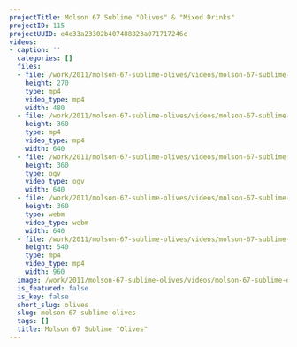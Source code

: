 ```yaml
---
projectTitle: Molson 67 Sublime "Olives" & "Mixed Drinks"
projectID: 115
projectUUID: e4e33a23302b407488823a071717246c
videos:
- caption: ''
  categories: []
  files:
  - file: /work/2011/molson-67-sublime-olives/videos/molson-67-sublime-olives/molson-67-sublime-olives-480x270.mp4
    height: 270
    type: mp4
    video_type: mp4
    width: 480
  - file: /work/2011/molson-67-sublime-olives/videos/molson-67-sublime-olives/molson-67-sublime-olives-640x360.mp4
    height: 360
    type: mp4
    video_type: mp4
    width: 640
  - file: /work/2011/molson-67-sublime-olives/videos/molson-67-sublime-olives/molson-67-sublime-olives-640x360.ogv
    height: 360
    type: ogv
    video_type: ogv
    width: 640
  - file: /work/2011/molson-67-sublime-olives/videos/molson-67-sublime-olives/molson-67-sublime-olives-640x360.webm
    height: 360
    type: webm
    video_type: webm
    width: 640
  - file: /work/2011/molson-67-sublime-olives/videos/molson-67-sublime-olives/molson-67-sublime-olives-960x540.mp4
    height: 540
    type: mp4
    video_type: mp4
    width: 960
  image: /work/2011/molson-67-sublime-olives/videos/molson-67-sublime-olives/molson67sublime-olives.01.jpg
  is_featured: false
  is_key: false
  short_slug: olives
  slug: molson-67-sublime-olives
  tags: []
  title: Molson 67 Sublime "Olives"
---
```

